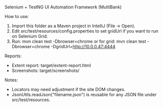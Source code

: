Selenium + TestNG UI Automation Framework (MultiBank)

How to use:
1. Import this folder as a Maven project in IntelliJ (File -> Open).
2. Edit src/test/resources/config.properties to set gridUrl if you want to run on Selenium Grid.
3. Run:
   mvn clean test -Dbrowser=chrome
   or for grid:
   mvn clean test -Dbrowser=chrome -DgridUrl=http://10.0.0.47:4444

Reports:
- Extent report: target/extent-report.html
- Screenshots: target/screenshots/

Notes:
- Locators may need adjustment if the site DOM changes.
- JsonUtils.readJson("filename.json") is reusable for any JSON file under src/test/resources.
